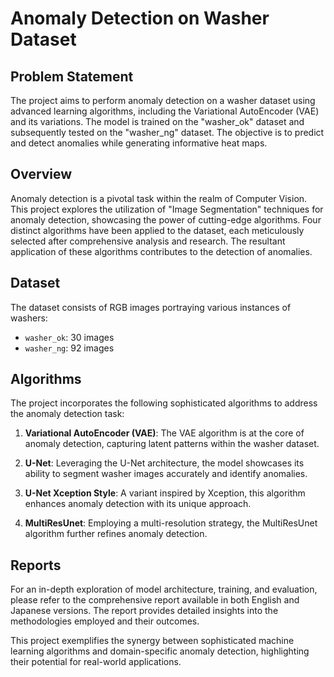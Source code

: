 # Anomaly Detection on Washer Dataset

## Problem Statement

The project aims to perform anomaly detection on a washer dataset using advanced learning algorithms, including the Variational AutoEncoder (VAE) and its variations. The model is trained on the "washer_ok" dataset and subsequently tested on the "washer_ng" dataset. The objective is to predict and detect anomalies while generating informative heat maps.

## Overview

Anomaly detection is a pivotal task within the realm of Computer Vision. This project explores the utilization of "Image Segmentation" techniques for anomaly detection, showcasing the power of cutting-edge algorithms. Four distinct algorithms have been applied to the dataset, each meticulously selected after comprehensive analysis and research. The resultant application of these algorithms contributes to the detection of anomalies.

## Dataset

The dataset consists of RGB images portraying various instances of washers:

- `washer_ok`: 30 images
- `washer_ng`: 92 images

## Algorithms

The project incorporates the following sophisticated algorithms to address the anomaly detection task:

1. **Variational AutoEncoder (VAE)**: The VAE algorithm is at the core of anomaly detection, capturing latent patterns within the washer dataset.

2. **U-Net**: Leveraging the U-Net architecture, the model showcases its ability to segment washer images accurately and identify anomalies.

3. **U-Net Xception Style**: A variant inspired by Xception, this algorithm enhances anomaly detection with its unique approach.

4. **MultiResUnet**: Employing a multi-resolution strategy, the MultiResUnet algorithm further refines anomaly detection.

## Reports

For an in-depth exploration of model architecture, training, and evaluation, please refer to the comprehensive report available in both English and Japanese versions. The report provides detailed insights into the methodologies employed and their outcomes.

This project exemplifies the synergy between sophisticated machine learning algorithms and domain-specific anomaly detection, highlighting their potential for real-world applications.
